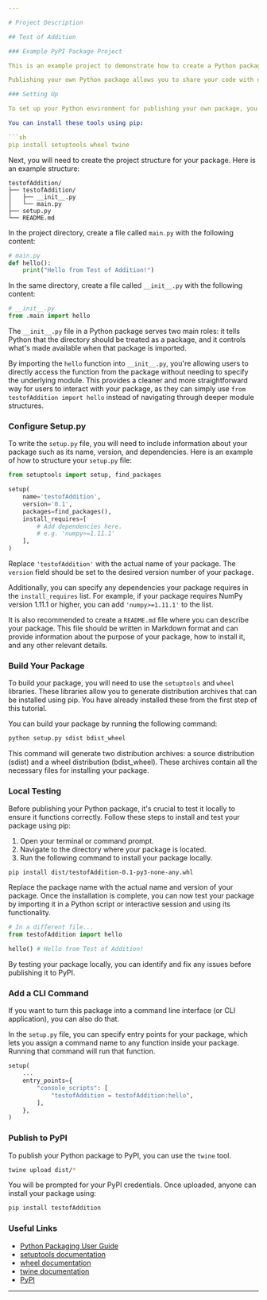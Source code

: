 ```yaml
---

# Project Description

## Test of Addition

### Example PyPI Package Project

This is an example project to demonstrate how to create a Python package and publish it to PyPI.

Publishing your own Python package allows you to share your code with others and make it easily installable. In this tutorial, we will walk through the process of creating, distributing, and publishing a basic Python package.

### Setting Up

To set up your Python environment for publishing your own package, you will need to install `setuptools`, `wheel`, and `twine`.

You can install these tools using pip:

```sh
pip install setuptools wheel twine
```

Next, you will need to create the project structure for your package. Here is an example structure:

```
testofAddition/
├── testofAddition/
│   ├── __init__.py
│   └── main.py
├── setup.py
└── README.md
```

In the project directory, create a file called `main.py` with the following content:

```python
# main.py
def hello():
    print("Hello from Test of Addition!")
```

In the same directory, create a file called `__init__.py` with the following content:

```python
# __init__.py
from .main import hello
```

The `__init__.py` file in a Python package serves two main roles: it tells Python that the directory should be treated as a package, and it controls what's made available when that package is imported.

By importing the `hello` function into `__init__.py`, you're allowing users to directly access the function from the package without needing to specify the underlying module. This provides a cleaner and more straightforward way for users to interact with your package, as they can simply use `from testofAddition import hello` instead of navigating through deeper module structures.

### Configure Setup.py

To write the `setup.py` file, you will need to include information about your package such as its name, version, and dependencies. Here is an example of how to structure your `setup.py` file:

```python
from setuptools import setup, find_packages

setup(
    name='testofAddition',
    version='0.1',
    packages=find_packages(),
    install_requires=[
        # Add dependencies here.
        # e.g. 'numpy>=1.11.1'
    ],
)
```

Replace `'testofAddition'` with the actual name of your package. The `version` field should be set to the desired version number of your package.

Additionally, you can specify any dependencies your package requires in the `install_requires` list. For example, if your package requires NumPy version 1.11.1 or higher, you can add `'numpy>=1.11.1'` to the list.

It is also recommended to create a `README.md` file where you can describe your package. This file should be written in Markdown format and can provide information about the purpose of your package, how to install it, and any other relevant details.

### Build Your Package

To build your package, you will need to use the `setuptools` and `wheel` libraries. These libraries allow you to generate distribution archives that can be installed using pip. You have already installed these from the first step of this tutorial.

You can build your package by running the following command:

```sh
python setup.py sdist bdist_wheel
```

This command will generate two distribution archives: a source distribution (sdist) and a wheel distribution (bdist_wheel). These archives contain all the necessary files for installing your package.

### Local Testing

Before publishing your Python package, it's crucial to test it locally to ensure it functions correctly. Follow these steps to install and test your package using pip:

1. Open your terminal or command prompt.
2. Navigate to the directory where your package is located.
3. Run the following command to install your package locally.

```sh
pip install dist/testofAddition-0.1-py3-none-any.whl
```

Replace the package name with the actual name and version of your package. Once the installation is complete, you can now test your package by importing it in a Python script or interactive session and using its functionality.

```python
# In a different file...
from testofAddition import hello

hello() # Hello from Test of Addition!
```

By testing your package locally, you can identify and fix any issues before publishing it to PyPI.

### Add a CLI Command

If you want to turn this package into a command line interface (or CLI application), you can also do that.

In the `setup.py` file, you can specify entry points for your package, which lets you assign a command name to any function inside your package. Running that command will run that function.

```python
setup(
    ...
    entry_points={
        "console_scripts": [
            "testofAddition = testofAddition:hello",
        ],
    },
)
```

### Publish to PyPI

To publish your Python package to PyPI, you can use the `twine` tool.

```sh
twine upload dist/*
```

You will be prompted for your PyPI credentials. Once uploaded, anyone can install your package using:

```sh
pip install testofAddition
```

### Useful Links

- [Python Packaging User Guide](https://packaging.python.org/)
- [setuptools documentation](https://setuptools.readthedocs.io/)
- [wheel documentation](https://wheel.readthedocs.io/)
- [twine documentation](https://twine.readthedocs.io/)
- [PyPI](https://pypi.org/)

---
```

